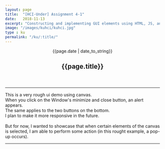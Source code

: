 ```yaml
---
layout: page
title:  "[HCI-Under] Assignment 4-1"
date:   2018-11-13
excerpt: "Constructing and implementing GUI elements using HTML, JS, and Canvas2D"
image: "/images/kuhci/kuhci.jpg"
type : ku
permalink: "/ku/:title/"
---
```

<!-- <div align="center">
<span class="date">{{page.date | date_to_string}}</span>
<h2>{{page.title}}</h2>
</div> -->

<header class="major">
    <span class="date">{{page.date | date_to_string}}</span>
    <h2>{{page.title}}</h2>
</header>    
<hr>
<body>
This is a very rough ui demo using canvas. <br >
When you click on the Window's minimize and close button, an alert appears. <br >
The same applies to the two buttons on the bottom.<br >
I plan to make it more responsive in the future.<br ><br >
But for now, I wanted to showcase that when certain elements of the canvas is selected, I am able to perform some action (in this rought example, a pop-up occurs).
<hr>
<canvas id="myCanvas" width="800" height="800"></canvas>



</body>